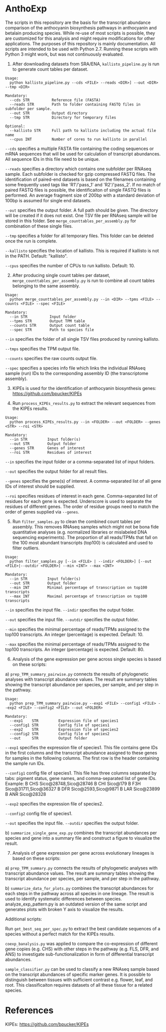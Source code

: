 # AnthoExp

The scripts in this repository are the basis for the transcript abundance comparison of the anthocyanin biosynthesis pathways in anthocyanin and betalain producing species. While re-use of most scripts is possible, they are customized for this analysis and might require modifications for other applications. The purposes of this repository is mainly documentation. All scripts are intended to be used with Python 2.7. Running these scripts with Python 3 might work, but was not continuously evaluated.


1) After downloading datasets from SRA/ENA, `kallisto_pipeline.py` is run to generate count tables per dataset.

```
Usage:
  python kallisto_pipeline.py --cds <FILE> --reads <DIR>] --out <DIR> --tmp <DIR>

Mandatory:
  --cds STR          Reference file (FASTA)     
  --reads STR        Path to folder containing FASTQ files in subfolder per sample.
  --out STR          Output directory
  --tmp STR          Directory for temporary files

Optional:
  --kallisto STR     Full path to kallisto including the actual file name
  --cpus INT         Number of cores to run kallisto in parallel
```


`--cds` specifies a multiple FASTA file containing the coding sequences or mRNA sequences that will be used for calculation of transcript abundances. All sequence IDs in this file need to be unique.

`--reads` specifies a directory which contains one subfolder per RNAseq sample. Each subfolder is checked for gzip compressed FASTQ files. The identification of paired-end datasets is based on the filenames containing some frequently used tags like 'R1'/'pass_1' and 'R2'/'pass_2'. If no match of paired FASTQ files is possible, the identificaiton of single FASTQ files is performed. An average fragment size of 200bp with a standard deviation of 100bp is assumed for single end datasets.

`--out` specifies the output folder. A full path should be given. The directory will be created if it does not exist. One TSV file per RNAseq sample will be stored in this folder. See `merge_counttables_per_assembly.py` for combination of these single files.

`--tmp` specifies a folder for all temporary files. This folder can be deleted once the run is complete.

`--kallisto` specifies the location of kallisto. This is required if kallisto is not in the PATH. Default: "kallisto".

`--cpus` specifies the number of CPUs to run kallisto. Default: 10.


2) After producing single count tables per dataset, `merge_counttables_per_assembly.py` is run to combine all count tables belonging to the same assembly.

```
Usage:
  python merge_counttables_per_assembly.py --in <DIR> --tpms <FILE> --counts <FILE> --spec <FILE>

Mandatory:
  --in STR          Input folder
  --tpms STR        Output TPM table
  --counts STR      Output count table
  --spec STR        Path to species file
```

`--in` specifies the folder of all single TSV files produced by running kallisto.

`--tmps` specifies the TPM output file.

`--counts` specifies the raw counts output file.

`--spec` specifies a species info file which links the individual RNAseq sample (run) IDs to the corresponding assembly ID (the transcriptome assembly).


3) KIPEs is used for the identification of anthocyanin biosynthesis genes: https://github.com/bpucker/KIPEs


4) Run `process_KIPEs_results.py` to extract the relevant sequences from the KIPEs results.

```
Usage:
  python process_KIPEs_results.py --in <FOLDER> --out <FOLDER> --genes <STR> --roi <STR>

Mandatory:
  --in STR         Input folder(s)
  --out STR        Output folder
  --genes STR      Genes of interest
  --roi STR        Residues of interest
```

`--in` specifies the input folder or a comma-separated list of input folders.

`--out` specifies the output folder for all result files.

`--genes` specifies the gene(s) of interest. A comma-separated list of all gene IDs of interest should be supplied.

`--roi` specifies residues of interest in each gene. Comma-separated list of residues for each gene is expected. Underscore is used to separate the residues of different genes. The order of residue groups need to match the order of genes supplied via `--genes`.



5) Run `filter_samples.py` to clean the combined count tables per assembly. This removes RNAseq samples which might not be bona fide quantitative analyses (e.g. normalized libraries or mislabeled DNA sequencing experiments). The proportion of all reads/TPMs that fall on the 100 most abundant transcripts (top100) is calculated and used to filter outliers.

```
Usage:
  python filter_samples.py [--in <FILE> | --indir <FOLDER>] [--out <FILE>|--outdir <FOLDER>] --min <INT> --max <INT>

Mandatory:
  --in STR         Input folder(s)
  --out STR        Output folder
  --min INT        Minimal percentage of transcription on top100 transcripts
  --max INT        Maximal percentage of transcription on top100 transcripts
```

`--in` specifies the input file. `--indir` specifies the output folder.

`--out` specifies the input file. `--outdir` specifies the output folder.

`--min` specifies the minimal percentage of reads/TPMs assigned to the top100 transcripts. An integer (percentage) is expected. Default: 10.

`--max` specifies the minimal percentage of reads/TPMs assigned to the top100 transcripts. An integer (percentage) is expected. Default: 80.


6) Analysis of the gene expression per gene across single species is based on these scripts:

a) `prep_TPM_summary_pairwise.py` connects the results of phylogenetic analyses with transcript abundance values. The result are summary tables showing the transcript abundance per species, per sample, and per step in the pathway.


```
Usage:
  python prep_TPM_summary_pairwise.py --exp1 <FILE> --config1 <FILE> --exp2 <FILE> --config2 <FILE> --out <FOLDER>

Mandatory:
  --exp1    STR         Expression file of species1
  --config1 STR         Config file of species1
  --exp2    STR         Expression file of species2
  --config2 STR         Config file of species2
  --out     STR         Output folder
```

`--exp1` specifies the expression file of species1. This file contains gene IDs in the first columns and the transcript abundance assigned to these genes for samples in the following columns. The first row is the header containing the sample run IDs.

`--config1` config file of species1. This file has three columns separated by tabs: pigment status, gene names, and comma-separated list of gene IDs. Example:
B	CHS	Sico@28748,Sico@28746
B	CHI	Sico@179
B	F3H	Sico@31711,Sico@36327
B	DFR	Sico@2593,Sico@9871
B	LAR	Sico@23899
B	ANR	Sico@28328

`--exp2` specifies the expression file of species2.

`--config2` config file of species1.

`--out` specifies the input file. `--outdir` specifies the output folder.


b) `summarize_single_gene_exp.py` combines the transcript abundances per species and gene into a summary file and construct a figure to visualize the result.



7) Analysis of gene expression per gene across evolutionary lineages is based on these scripts:

a) `prep_TPM_summary.py` connects the results of phylogenetic analyses with transcript abundance values. The result are summary tables showing the transcript abundance per species, per sample, and per step in the pathway.


b) `summarize_data_for_plots.py` combines the transcript abundances for each steps in the pathway across all species in one lineage. The result is used to identify systematic differences between species. analyze_exp_pattern.py is an outdated version of the same script and generates plots with broken Y axis to visualize the results.




Additional scripts:

Run `get_best_seq_per_spec.py` to extract the best candidate sequences of a species without a perfect match for the KIPEs results.

`coexp_banalysis.py` was applied to compare the co-expression of different gene copies (e.g. CHS) with other steps in the pathway (e.g. FLS, DFR, and ANS) to investigate sub-functionalization in form of differential transcript abundances.

`sample_classifier.py` can be used to classify a new RNAseq sample based on the transcript abundances of specific marker genes. It is possible to distinguish between tissues with sufficient contrast e.g. flower, leaf, and root. This classificaiton requires datasets of all these tissue for a related species.




# References

KIPEs: https://github.com/bpucker/KIPEs
